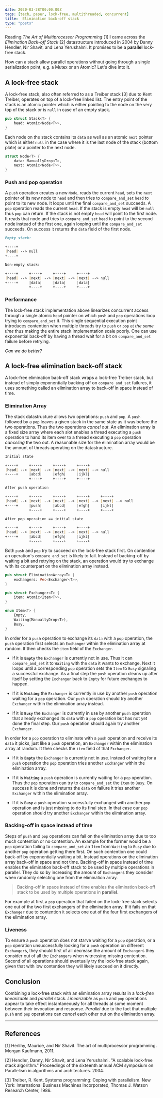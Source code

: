 ```yaml
---
date: 2020-03-28T00:00:00Z
tags: [tech, paper, lock-free, multithreaded, concurrent]
title:  Elimination back-off stack
type: "posts"
---
```


Reading *The Art of Multiprocessor Programming* [1] I came across the
*Elimination Back-off Stack* [2] datastructure introduced in 2004 by Danny
Hendler, Nir Shavit, and Lena Yerushalmi. It promises to be a **parallel**
lock-free stack.

How can a stack allow parallel operations without going through a single
serialization point, e.g. a Mutex or an Atomic? Let's dive into it.

## A lock-free stack

A lock-free stack, also often referred to as a Treiber stack [3] due to Kent
Treiber, operates on top of a lock-free linked list. The entry point of the
stack is an atomic pointer which is either pointing to the node on the very top
of the stack or is `null` in case of an empty stack.

```Rust
pub struct Stack<T> {
    head: Atomic<Node<T>>,
}
```

Each node on the stack contains its `data` as well as an atomic `next` pointer which is
either `null` in the case where it is the last node of the stack (bottom plate)
or a pointer to the next node.

```Rust
struct Node<T> {
    data: ManuallyDrop<T>,
    next: Atomic<Node<T>>,
}
```

### Push and pop operation

A `push` operation creates a new `Node`, reads the current `head`, sets the
`next` pointer of its new node to `head` and then tries to `compare_and_set`
`head` to point to its new node. It loops until the final `compare_and_set`
succeeds. A `pop` operation reads the current `head`. If the stack is empty
`head` will be `null` thus `pop` can return. If the stack is not empty `head`
will point to the first node. It reads that node and tries to `compare_and_set`
`head` to point to the second node instead of the first one, again looping until
the `compare_and_set` succeeds. On success it returns the `data` field of the
first node.

``` markdown
Empty stack:

+----+
|head| --> null
+----+

Non-empty stack:

+----+     +----+     +----+     +----+
|head| --> |next| --> |next| --> |next| --> null
+----+     |data|     |data|     |data|
           +----+     +----+     +----+
```

### Performance

The lock-free stack implementation above linearizes concurrent access through a
single atomic `head` pointer on which `push` and `pop` operations loop trying to
`compare_and_set` it. This single sequential execution point introduces
contention when multiple threads try to `push` or `pop` at *the same time* thus
making the entire stack implementation scale poorly. One can use exponential
back-off by having a thread wait for a bit on `compare_and_set` failure before
retrying.

*Can we do better?*


## A lock-free elimination back-off stack

A lock-free elimination back-off stack wraps a lock-free Treiber stack, but
instead of simply exponentially backing off on `compare_and_set` failures, it
uses something called an elimination array to back-off in space instead of time.


### Elimination Array

The stack datastructure allows two operations: `push` and `pop`. A `push`
followed by a `pop` leaves a given stack in the same state as it was before the
two operations. Thus the two operations *cancel out*. An elimination array is a
fixed size array where each slot enables a thread executing a `push` operation
to hand its item over to a thread executing a `pop` operation *canceling* the
two out. A reasonable size for the elimination array would be the amount of
threads operating on the datastructure.


``` markdown
Initial state

+----+     +----+     +----+     +----+
|head| --> |next| --> |next| --> |next| --> null
+----+     |abcd|     |efgh|     |ijkl|
           +----+     +----+     +----+

After push operation

+----+     +----+     +----+     +----+     +----+
|head| --> |next| --> |next| --> |next| --> |next| --> null
+----+     |push|     |abcd|     |efgh|     |ijkl|
           +----+     +----+     +----+     +----+

After pop operation == initial state

+----+     +----+     +----+     +----+
|head| --> |next| --> |next| --> |next| --> null
+----+     |abcd|     |efgh|     |ijkl|
           +----+     +----+     +----+
```

Both `push` and `pop` try to succeed on the lock-free stack first. On contention
an operation's `compare_and_set` is likely to fail. Instead of backing-off by
waiting a bit and retrying on the stack, an operation would try to exchange with
its counterpart on the elimination array instead.

```rust
pub struct EliminationArray<T> {
    exchangers: Vec<Exchanger<T>>,
}

pub struct Exchanger<T> {
    item: Atomic<Item<T>>,
}

enum Item<T> {
    Empty,
    Waiting(ManuallyDrop<T>),
    Busy,
}
```

In order for a `push` operation to exchange its `data` with a `pop` operation,
the `push` operation first selects an `Exchanger` within the elimination array
at random. It then checks the `item` field of the `Exchanger`.

- If it is **`Empty`** the `Exchanger` is currently not in use. Thus it can
  `compare_and_set` it to `Waiting` with the `data` it wants to exchange. Next
  it loops until a corresponding `pop` operation sets the `Item` to `Busy`
  signaling a successful exchange. As a final step the `push` operation cleans
  up after itself by setting the `Exchanger` back to `Empty` for future
  exchanges to happen.

- If it is **`Waiting`** the `Exchanger` is currently in use by another `push`
  operation waiting for a `pop` operation. Our `push` operation should try
  another `Exchanger` within the elimination array instead.

- If it is **`Busy`** the `Exchanger` is currently in use by another `push`
  operation that already exchanged its `data` with a `pop` operation but has not
  yet done the final step. Our `push` operation should again try another
  `Exchanger`.

In order for a `pop` operation to eliminate with a `push` operation and receive
its `data` it picks, just like a `push` operation, an `Exchanger` within the
elimination array at random. It then checks the `item` field of that
`Exchanger`.

- If it is **`Empty`** the `Exchanger` is currently not in use. Instead of
  waiting for a `push` operation the `pop` operation tries another `Exchanger`
  within the elimination array.

- If it is **`Waiting`** a `push` operation is currently waiting for a `pop`
  operation. Thus the `pop` operation can try to `compare_and_set` the `Item` to
  `Busy`. On success it is done and returns the `data` on failure it tries
  another `Exchanger` within the elimination array.

- If it is **`Busy`** a `push` operation successfully exchanged with another
  `pop` operation and is just missing to do its final step. In that case our
  `pop` operation should try another `Exchanger` within the elimination array.

### Backing-off in space instead of time

Steps of `push` and `pop` operations can fail on the elimination array due to
too much contention or no contention. An example for the former would be a `pop`
operation failing to `compare_and_set` an `Item` from `Waiting` to `Busy` due to
another `pop` operation getting there first. On such contention one could
back-off by exponentially waiting a bit. Instead operations on the elimination
array back-off in space and not time. Backing-off in space instead of time
enables the elimination back-off stack to be used by multiple operations in
parallel. They do so by increasing the amount of `Exchanger`s they consider when
randomly selecting one from the elimination array.

> Backing-off in space instead of time enables the elimination back-off stack to
> be used by multiple operations in **parallel**.

For example at first a `pop` operation that failed on the lock-free stack
selects one out of the two first exchangers of the elimination array. If it
fails on that `Exchanger` due to contention it selects one out of the four first
exchangers of the elimination array.

### Liveness

To ensure a `push` operation does not starve waiting for a `pop` operation, or a
`pop` operation unsuccessfully looking for a `push` operation on different
`Exchanger`s, they should first of all decrease the amount of `Exchanger`s they
consider out of all the `Exchanger`s when witnessing missing contention. Second
of all operations should eventually try the lock-free stack again, given that
with low contention they will likely succeed on it directly.


## Conclusion

Combining a lock-free stack with an elimination array results in a *lock-free*
*linearizable* and *parallel* stack. *Linearizable* as `push` and `pop`
operations appear to take effect instantaneously for all threads at some moment
between their invocation and response. *Parallel* due to the fact that multiple
`push` and `pop` operations can *cancel* each other out on the elimination
array.



---

## References


[1] Herlihy, Maurice, and Nir Shavit. The art of multiprocessor programming.
Morgan Kaufmann, 2011.

[2] Hendler, Danny, Nir Shavit, and Lena Yerushalmi. "A scalable lock-free stack
algorithm." Proceedings of the sixteenth annual ACM symposium on Parallelism in
algorithms and architectures. 2004.

[3] Treiber, R. Kent. Systems programming: Coping with parallelism. New York:
International Business Machines Incorporated, Thomas J. Watson Research Center,
1986.
